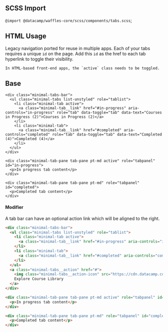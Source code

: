 ## SCSS Import
`@import @datacamp/waffles-core/scss/components/tabs.scss`;

## HTML Usage
Legacy navigation ported for reuse in multiple apps. Each of your tabs requires a unique `id` on the page. Add this `id` as the href to each tab hyperlink to toggle their visibility. 

```hint
In HTML-based front-end apps, the `active` class needs to be toggled.
```

## Base

```html|show-source
<div class="minimal-tabs-bar">
  <ul class="minimal-tabs list-unstyled" role="tablist">
    <li class="minimal-tab active">
      <a class="minimal-tab__link" href="#in-progress" aria-controls="in-progress" role="tab" data-toggle="tab" data-text="Courses in Progress (2)">Courses in Progress (2)</a>
    </li>
    <li class="minimal-tab">
      <a class="minimal-tab__link" href="#completed" aria-controls="completed" role="tab" data-toggle="tab" data-text="Completed (4)">Completed (4)</a>
    </li>
  </ul>
</div>

<div class="minimal-tab-pane tab-pane pt-md active" role="tabpanel" id="in-progress">
  <p>In progress tab content</p>
</div>

<div class="minimal-tab-pane tab-pane pt-md" role="tabpanel" id="completed">
  <p>Completed tab content</p>
</div>
```

#### Modifier
A tab bar can have an optional action link which will be aligned to the right.

```html
<div class="minimal-tabs-bar">
  <ul class="minimal-tabs list-unstyled" role="tablist">
    <li class="minimal-tab active">
      <a class="minimal-tab__link" href="#in-progress" aria-controls="in-progress" role="tab" data-toggle="tab" data-text="Courses in Progress (2)">Courses in Progress (2)</a>
    </li>
    <li class="minimal-tab">
      <a class="minimal-tab__link" href="#completed" aria-controls="completed" role="tab" data-toggle="tab" data-text="Completed (4)">Completed (4)</a>
    </li>
  </ul>
  <a class="minimal-tabs__action" href="#">
    <img class="minimal-tabs__action-icon" src="https://cdn.datacamp.com/main-app/assets/icons/explore-courses-library-icon-898485ab5575f7b3809b188d7f97820a122ccc72171191badf81c72d3e0b74a6.svg" alt="Explore courses library icon">
    Explore Course Library
  </a>
</div>

<div class="minimal-tab-pane tab-pane pt-md active" role="tabpanel" id="in-progress">
  <p>In progress tab content</p>
</div>

<div class="minimal-tab-pane tab-pane pt-md" role="tabpanel" id="completed">
  <p>Completed tab content</p>
</div>
```
